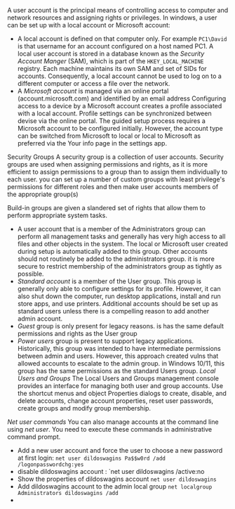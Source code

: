 A user account is the principal means of controlling access to computer and network resources and assigning rights or privileges. In windows, a user can be set up with a local account or Microsoft account:
* A local account is defined on that computer only.  For example `PC1\David` is that username for an account configured on a host named PC1. A local user account is stored in a database known as the *Security Account Manger* (SAM), which is part of the `HKEY_LOCAL_MACHINE` registry. Each machine maintains its own SAM and set of SIDs for accounts. Consequently, a local account cannot be used to log on to a different computer or access a file over the network.
* A *Microsoft account* is managed via an online portal (account.microsoft.com) and identified by an email address Configuring access to a device by a Microsoft account creates a profile associated with a local account. Profile settings can be synchronized between devise via the online portal.
The guided setup process requires a Microsoft account to be configured initially. However, the account type can be switched from Microsoft to local or local to Microsoft as preferred via the Your info page in the settings app.

Security Groups
A security group is a collection of user accounts. Security groups are used when assigning permissions and rights, as it is more efficient to assign permissions to a group than to assign them individually to each user. you can set up a number of custom groups with least privilege's permissions for different roles and then make user accounts members of the appropriate group(s)

Build-in groups are given a slandered set of rights that allow them to perform appropriate system tasks.
* A user account that is a member of the Administrators group can perform all management tasks and generally has very high access to all files and other objects in the system. The local or Microsoft user created during setup is automatically added to this group. Other accounts should not routinely be added to the administrators group. it is more secure to restrict membership of the administrators group as tightly as possible.
* *Standard account* is a member of the User group. This group is generally only able to configure settings for its profile. However, it can also shut down the computer, run desktop applications, install and run store apps, and use printers. Additional accounts should be set up as standard users unless there is a compelling reason to add another admin account.
* *Guest* group is only present for legacy reasons. is has the same default permissions and rights as the User group
* *Power users* group is present to support legacy applications. Historically, this group was intended to have intermediate permissions between admin and users. However, this approach created vulns that allowed accounts to escalate to the admin group. in Windows 10/11, this group has the same permissions as the standard Users group.
*Local Users and Groups*
The Local Users and Groups management console provides an interface for managing both user and group accounts. Use the shortcut menus and object Properties dialogs to create, disable, and delete accounts, change account properties, reset user passwords, create groups and modify group membership. 

*Net user commands*
You can also manage accounts at the command line using *net user*. You need to execute these commands in administrative command prompt.
* Add a new user account and force the user to choose a new password at first login: `net user dildoswagins Pa$$w0rd /add /logonpasswordchg:yes`
* disable dildoswagins account : `net user dildoswagins /active:no 
* Show the properties of dildoswagins account `net user dildoswagins`
* Add dildoswagins account to the admin local group `net localgroup Administrators dildoswagins /add`
*


